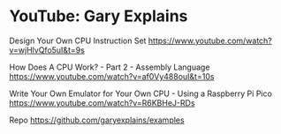 
# YouTube: Gary Explains

Design Your Own CPU Instruction Set
https://www.youtube.com/watch?v=wjHlvQfo5uI&t=9s

How Does A CPU Work? - Part 2 - Assembly Language
https://www.youtube.com/watch?v=af0Vy488ouI&t=10s

Write Your Own Emulator for Your Own CPU - Using a Raspberry Pi Pico
https://www.youtube.com/watch?v=R6KBHeJ-RDs

Repo
https://github.com/garyexplains/examples